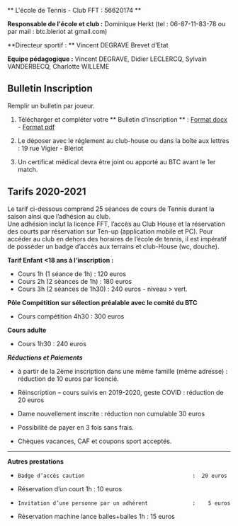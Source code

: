 ** L'école de Tennis  - Club FFT : 56620174 **

**Responsable de l'école et club :** 
Dominique Herkt (tel : 06-87-11-83-78 ou par mail : btc.bleriot at gmail.com)

**Directeur sportif : ** Vincent DEGRAVE Brevet d'Etat

**Equipe pédagogique :** 
Vincent DEGRAVE, Didier LECLERCQ, Sylvain VANDERBECQ,  Charlotte WILLEME



## Bulletin Inscription 


Remplir un bulletin par joueur. 

1. Télécharger et compléter votre ** Bulletin d'inscription ** : [Format docx](bulletin/bulletinEcoleTennis2020.docx) - [Format pdf](bulletin/bulletinEcoleTennis2020.pdf)

2. Le déposer avec le réglement au club-house ou dans la boîte aux lettres : 19 rue Vigier - Blériot

3. Un certificat médical devra être joint ou apporté au BTC avant le 1er match. 


## Tarifs 2020-2021

Le tarif ci-dessous comprend 25 séances  de cours de Tennis durant la saison ainsi que l’adhésion au club.  
Une adhésion inclut la licence FFT, l’accès au Club House et la réservation des courts par réservation sur Ten-up (application mobile et PC). 
Pour accéder au club en dehors des horaires de l’école de tennis, il est impératif de posséder un badge d’accès aux terrains et club-House (wc, douche).

**Tarif Enfant <18 ans à l’inscription :**

* Cours 1h (1 séance de  1h) :      120 euros
* Cours 2h (2 séances de 1h) :     	180 euros
* Cours 3h (2 séances de 1h30) :    240 euros - niveau > vert.

**Pôle Compétition sur sélection préalable avec le comité du BTC**

*  Cours compétition 4h30 :			300 euros

**Cours adulte** 

*  Cours 1h30	:					240 euros


**_Réductions et Paiements_**

 * à partir de la 2ème inscription dans une même famille (même adresse) : réduction de 10 euros par licencié.
 * Réinscription – cours suivis en 2019-2020, geste COVID : 			 		réduction de 20 euros
 * Dame nouvellement inscrite 	  :  				réduction non cumulable 30 euros

 * Possibilité de payer en 3 fois sans frais. 
 * Chèques vacances, CAF et coupons sport acceptés.


 ******************************************************
 
**Autres prestations**

 *     Badge d’accès caution                                  :  20 euros 
 *    Réservation d’un court 1h                               :  10 euros
 *     Invitation d’une personne par un adhérent              :    5 euros
 *    Réservation machine lance balles+balles 1h              :  15 euros
                 

